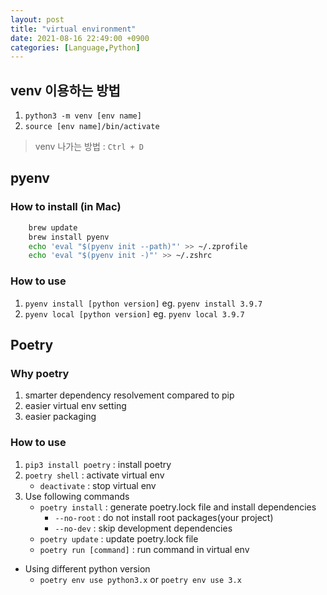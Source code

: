 ```yaml
---
layout: post
title: "virtual environment"
date: 2021-08-16 22:49:00 +0900
categories: [Language,Python]
---
```


## venv 이용하는 방법

1. ```python3 -m venv [env name]```
2. ```source [env name]/bin/activate```

> venv 나가는 방법 : ```Ctrl + D```

## pyenv

### How to install (in Mac)
```sh 
    brew update
    brew install pyenv
    echo 'eval "$(pyenv init --path)"' >> ~/.zprofile
    echo 'eval "$(pyenv init -)"' >> ~/.zshrc
```

### How to use
1. ```pyenv install [python version]``` eg. `pyenv install 3.9.7`
2. `pyenv local [python version]` eg. `pyenv local 3.9.7`

## Poetry

### Why poetry
1. smarter dependency resolvement compared to pip
2. easier virtual env setting
3. easier packaging

### How to use
1. ```pip3 install poetry``` : install poetry
2. ```poetry shell``` : activate virtual env
    - `deactivate` : stop virtual env
3. Use following commands
    - ```poetry install``` : generate poetry.lock file and install dependencies
        - `--no-root` : do not install root packages(your project)
        - `--no-dev` : skip development dependencies
    - ```poetry update``` : update poetry.lock file
    - ```poetry run [command]``` : run command in virtual env

- Using different python version
    - ```poetry env use python3.x``` or ```poetry env use 3.x```